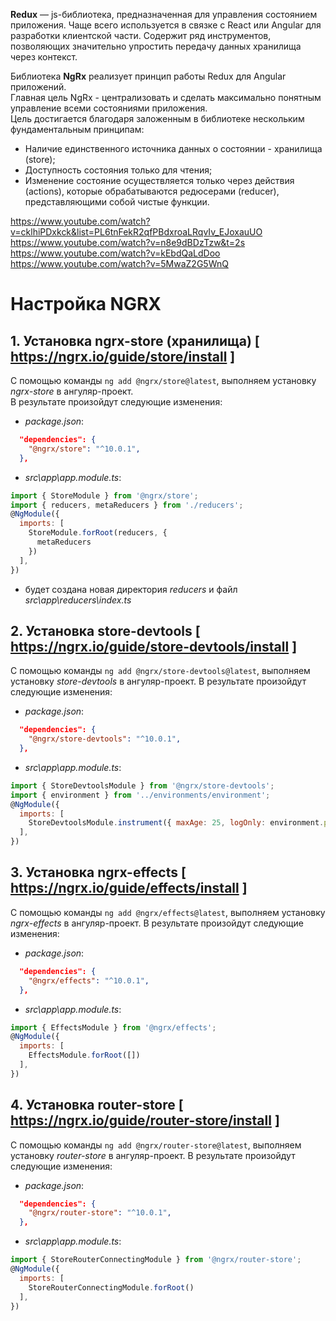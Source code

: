 **Redux** — js-библиотека, предназначенная для управления состоянием приложения. Чаще всего используется в связке с React или Angular для разработки клиентской части. Содержит ряд инструментов, позволяющих значительно упростить передачу данных хранилища через контекст.               

Библиотека **NgRx** реализует принцип работы Redux для Angular приложений.         
Главная цель NgRx - централизовать и сделать максимально понятным управление всеми состояниями приложения.             
Цель достигается благодаря заложенным в библиотеке нескольким фундаментальным принципам:
- Наличие единственного источника данных о состоянии - хранилища (store);
- Доступность состояния только для чтения;
- Изменение состояние осуществляется только через действия (actions), которые обрабатываются редюсерами (reducer), представляющими собой чистые функции.

https://www.youtube.com/watch?v=cklhiPDxkck&list=PL6tnFekR2qfPBdxroaLRqvIv_EJoxauUO                    
https://www.youtube.com/watch?v=n8e9dBDzTzw&t=2s            
https://www.youtube.com/watch?v=kEbdQaLdDoo            
https://www.youtube.com/watch?v=5MwaZ2G5WnQ           

# Настройка NGRX

## 1. Установка ngrx-store (хранилища) [ https://ngrx.io/guide/store/install ]          
С помощью команды `ng add @ngrx/store@latest`, выполняем установку *ngrx-store* в ангуляр-проект.   
В результате произойдут следующие изменения:      
- *package.json*:
```json
  "dependencies": {
    "@ngrx/store": "^10.0.1",
  },
```
- *src\app\app.module.ts*:
```js
import { StoreModule } from '@ngrx/store';
import { reducers, metaReducers } from './reducers';
@NgModule({
  imports: [
    StoreModule.forRoot(reducers, {
      metaReducers
    })
  ],
})
```
- будет создана новая директория *reducers* и файл *src\app\reducers\index.ts*

## 2. Установка store-devtools [ https://ngrx.io/guide/store-devtools/install ]  
С помощью команды `ng add @ngrx/store-devtools@latest`, выполняем установку *store-devtools* в ангуляр-проект.
В результате произойдут следующие изменения:      
- *package.json*:
```json
  "dependencies": {
    "@ngrx/store-devtools": "^10.0.1",
  },
```
- *src\app\app.module.ts*:
```js
import { StoreDevtoolsModule } from '@ngrx/store-devtools';
import { environment } from '../environments/environment';
@NgModule({
  imports: [
    StoreDevtoolsModule.instrument({ maxAge: 25, logOnly: environment.production })
  ],
})
```

## 3. Установка ngrx-effects [ https://ngrx.io/guide/effects/install ]
С помощью команды `ng add @ngrx/effects@latest`, выполняем установку *ngrx-effects* в ангуляр-проект.
В результате произойдут следующие изменения:   
- *package.json*:
```json
  "dependencies": {
    "@ngrx/effects": "^10.0.1",
  },
```
- *src\app\app.module.ts*:
```js
import { EffectsModule } from '@ngrx/effects';
@NgModule({
  imports: [
    EffectsModule.forRoot([])
  ],
})
```

## 4. Установка router-store [ https://ngrx.io/guide/router-store/install ]
С помощью команды `ng add @ngrx/router-store@latest`, выполняем установку *router-store* в ангуляр-проект.
В результате произойдут следующие изменения:   
- *package.json*:
```json
  "dependencies": {
    "@ngrx/router-store": "^10.0.1",
  },
```
- *src\app\app.module.ts*:
```js
import { StoreRouterConnectingModule } from '@ngrx/router-store';
@NgModule({
  imports: [
    StoreRouterConnectingModule.forRoot()
  ],
})
```